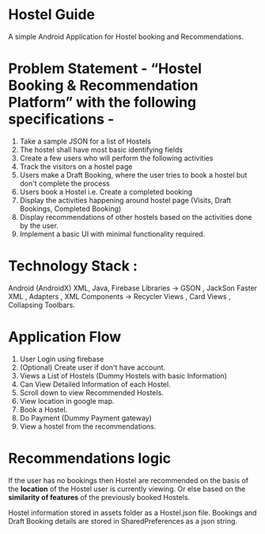 # Hostel Guide
A simple Android Application for Hostel booking and Recommendations.

# Problem Statement - “Hostel Booking & Recommendation Platform” with the following specifications -
1. Take a sample JSON for a list of Hostels
2. The hostel shall have most basic identifying fields
3. Create a few users who will perform the following activities 
4. Track the visitors on a hostel page
5. Users make a Draft Booking, where the user tries to book a hostel but don't complete the process
6. Users book a Hostel i.e. Create a completed booking
7. Display the activities happening around hostel page (Visits, Draft Bookings, Completed Booking)
8. Display recommendations of other hostels based on the activities done by the user.
9. Implement a basic UI with minimal functionality required.
 
 # Technology Stack : 
Android (AndroidX)
XML, Java, Firebase
Libraries -> GSON , JackSon Faster XML , Adapters , 
XML Components -> Recycler Views , Card Views , Collapsing Toolbars.
 
# Application Flow
1. User Login using firebase
2. (Optional) Create user if don't have account.
3. Views a List of Hostels (Dummy Hostels with basic Information)
4. Can View Detailed Information of each Hostel.
5. Scroll down to view Recommended Hostels.
6. View location in google map.
7. Book a Hostel.
8. Do Payment (Dummy Payment gateway)
9. View a hostel from the recommendations.

# Recommendations logic
If the user has no bookings then Hostel are recommended on the basis of the **location** of the Hostel user is currently viewing.
Or else based on the **similarity of features** of the previously booked Hostels.

Hostel information stored in assets folder as a Hostel.json file.
Bookings and Draft Booking details are stored in SharedPreferences as a json string.


